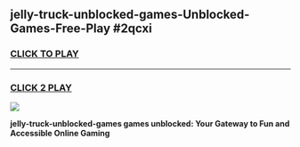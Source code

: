 
## jelly-truck-unblocked-games-Unblocked-Games-Free-Play #2qcxi
<h3>
<a href="https://us.freeplayer.one?title=jelly-truck-unblocked-games&ref=9M">CLICK TO PLAY</a></h3>
<hr>

<h3>
<a href="https://us.freeplayer.one?title=jelly-truck-unblocked-games&ref=9M">CLICK 2 PLAY</a>
  
</h3>

<a href="https://us.freeplayer.one?title=jelly-truck-unblocked-games&ref=9M"><img src="https://clearcache.store/games.png"></a>


**jelly-truck-unblocked-games games unblocked: Your Gateway to Fun and Accessible Online Gaming**
